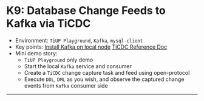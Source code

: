 # K9: Database Change Feeds to Kafka via TiCDC
+ Environment: `TiUP Playground`, `Kafka`, `mysql-client`
+ Key points:
[Install Kafka on local node](https://kafka.apache.org/downloads)
[TiCDC Reference Doc](https://docs.pingcap.com/tidb/dev/manage-ticdc)
+ Mini demo story:
  + `TiUP Playground` only demo
  + Start the local `Kafka` service and consumer
  + Create a `TiCDC` change capture task and feed using open-protocol
  + Execute `DDL`, `DML` as you wish, and observe the captured change events from `Kafka` consumer side
------------------------------------------------------------------------------
